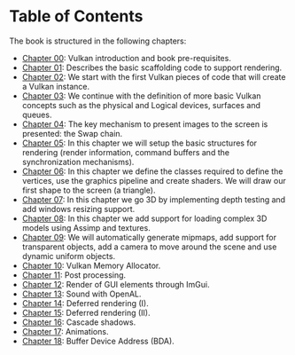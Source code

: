 # Table of Contents

The book is structured in the following chapters:

- [Chapter 00](chapter-00/chapter-00.md): Vulkan introduction and book pre-requisites.
- [Chapter 01](chapter-01/chapter-01.md): Describes the basic scaffolding code to support rendering.
- [Chapter 02](chapter-02/chapter-02.md): We start with the first Vulkan pieces of code that will create a Vulkan instance.
- [Chapter 03](chapter-03/chapter-03.md): We continue with the definition of more basic Vulkan concepts such as the physical and Logical devices, surfaces and queues.
- [Chapter 04](chapter-04/chapter-04.md): The key mechanism to present images to the screen is presented: the Swap chain.
- [Chapter 05](chapter-05/chapter-05.md): In this chapter we will setup the basic structures for rendering (render information, command buffers and the synchronization mechanisms). 
- [Chapter 06](chapter-06/chapter-06.md): In this chapter we define the classes required to define the vertices, use the graphics pipeline and create shaders. We will draw our first shape to the screen (a triangle).
- [Chapter 07](chapter-07/chapter-07.md): In this chapter we go 3D by implementing depth testing and add windows resizing support.
- [Chapter 08](chapter-08/chapter-08.md): In this chapter we add support for loading complex 3D models using Assimp and textures.
- [Chapter 09](chapter-09/chapter-09.md): We will automatically generate mipmaps, add support for transparent objects, add a camera to move around the scene and use dynamic uniform objects.
- [Chapter 10](chapter-10/chapter-10.md): Vulkan Memory Allocator.
- [Chapter 11](chapter-11/chapter-11.md): Post processing.
- [Chapter 12](chapter-12/chapter-12.md): Render of GUI elements through ImGui.
- [Chapter 13](chapter-13/chapter-13.md): Sound with OpenAL. 
- [Chapter 14](chapter-14/chapter-14.md): Deferred rendering (I).
- [Chapter 15](chapter-15/chapter-15.md): Deferred rendering (II). 
- [Chapter 16](chapter-16/chapter-16.md): Cascade shadows.
- [Chapter 17](chapter-17/chapter-17.md): Animations.
- [Chapter 18](chapter-18/chapter-18.md): Buffer Device Address (BDA).
